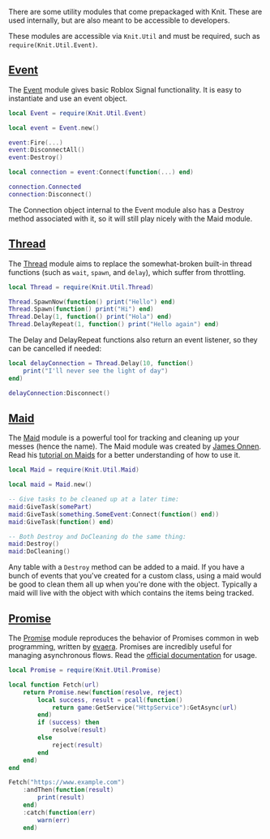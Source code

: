 There are some utility modules that come prepackaged with Knit. These are used internally, but are also meant to be accessible to developers.

These modules are accessible via `Knit.Util` and must be required, such as `require(Knit.Util.Event)`.

## [Event](https://github.com/Sleitnick/Knit/blob/master/src/Knit/Util/Event.lua)

The [Event](https://github.com/Sleitnick/Knit/blob/master/src/Knit/Util/Event.lua) module gives basic Roblox Signal functionality. It is easy to instantiate and use an event object.

```lua
local Event = require(Knit.Util.Event)

local event = Event.new()

event:Fire(...)
event:DisconnectAll()
event:Destroy()

local connection = event:Connect(function(...) end)

connection.Connected
connection:Disconnect()
```

The Connection object internal to the Event module also has a Destroy method associated with it, so it will still play nicely with the Maid module.

## [Thread](https://github.com/Sleitnick/Knit/blob/master/src/Knit/Util/Thread.lua)

The [Thread](https://github.com/Sleitnick/Knit/blob/master/src/Knit/Util/Thread.lua) module aims to replace the somewhat-broken built-in thread functions (such as `wait`, `spawn`, and `delay`), which suffer from throttling.

```lua
local Thread = require(Knit.Util.Thread)

Thread.SpawnNow(function() print("Hello") end)
Thread.Spawn(function() print("Hi") end)
Thread.Delay(1, function() print("Hola") end)
Thread.DelayRepeat(1, function() print("Hello again") end)
```

The Delay and DelayRepeat functions also return an event listener, so they can be cancelled if needed:

```lua
local delayConnection = Thread.Delay(10, function()
	print("I'll never see the light of day")
end)

delayConnection:Disconnect()
```

## [Maid](https://github.com/Sleitnick/Knit/blob/master/src/Knit/Util/Maid.lua)

The [Maid](https://github.com/Sleitnick/Knit/blob/master/src/Knit/Util/Maid.lua) module is a powerful tool for tracking and cleaning up your messes (hence the name). The Maid module was created by [James Onnen](https://github.com/Quenty). Read his [tutorial on Maids](https://medium.com/roblox-development/how-to-use-a-maid-class-on-roblox-to-manage-state-651bf74de98b) for a better understanding of how to use it.

```lua
local Maid = require(Knit.Util.Maid)

local maid = Maid.new()

-- Give tasks to be cleaned up at a later time:
maid:GiveTask(somePart)
maid:GiveTask(something.SomeEvent:Connect(function() end))
maid:GiveTask(function() end)

-- Both Destroy and DoCleaning do the same thing:
maid:Destroy()
maid:DoCleaning()
```

Any table with a `Destroy` method can be added to a maid. If you have a bunch of events that you've created for a custom class, using a maid would be good to clean them all up when you're done with the object. Typically a maid will live with the object with which contains the items being tracked.

## [Promise](https://github.com/Sleitnick/Knit/blob/master/src/Knit/Util/Promise.lua)

The [Promise](https://github.com/Sleitnick/Knit/blob/master/src/Knit/Util/Promise.lua) module reproduces the behavior of Promises common in web programming, written by [evaera](https://github.com/evaera). Promises are incredibly useful for managing asynchronous flows. Read the [official documentation](https://eryn.io/roblox-lua-promise/lib/) for usage.

```lua
local Promise = require(Knit.Util.Promise)

local function Fetch(url)
	return Promise.new(function(resolve, reject)
		local success, result = pcall(function()
			return game:GetService("HttpService"):GetAsync(url)
		end)
		if (success) then
			resolve(result)
		else
			reject(result)
		end
	end)
end

Fetch("https://www.example.com")
	:andThen(function(result)
		print(result)
	end)
	:catch(function(err)
		warn(err)
	end)
```